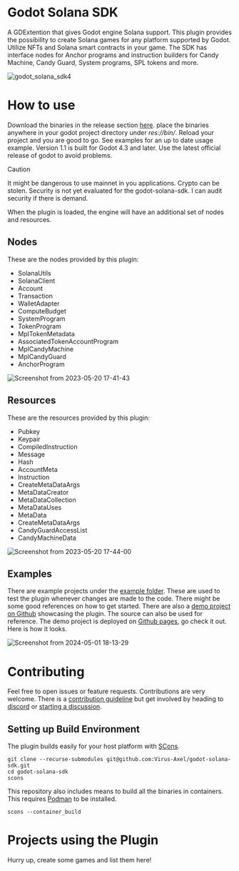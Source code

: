 # Godot Solana SDK

A GDExtention that gives Godot engine Solana support. This plugin provides the possibility to create Solana games for any platform supported by Godot. Utilize NFTs and Solana smart contracts in your game. The SDK has interface nodes for Anchor programs and instruction builders for Candy Machine, Candy Guard, System programs, SPL tokens and more.

![godot_solana_sdk4](https://github.com/Virus-Axel/godot-solana-sdk/assets/14315050/1d4c4ff8-0763-4ad2-82f6-4ea3d66cde96)

# How to use

Download the binaries in the release section [here](https://github.com/Virus-Axel/godot-solana-sdk/releases). place the binaries anywhere in your godot project directory under *res://bin/*. Reload your project and you are good to go. See examples for an up to date usage example. Version 1.1 is built for Godot 4.3 and later. Use the latest official release of godot to avoid problems.


> [!CAUTION]
> It might be dangerous to use mainnet in you applications. Crypto can be stolen. Security is not yet evaluated for the godot-solana-sdk. I can audit security if there is demand.

When the plugin is loaded, the engine will have an additional set of nodes and resources.

## Nodes

These are the nodes provided by this plugin:

- SolanaUtils
- SolanaClient
- Account
- Transaction
- WalletAdapter
- ComputeBudget
- SystemProgram
- TokenProgram
- MplTokenMetadata
- AssociatedTokenAccountProgram
- MplCandyMachine
- MplCandyGuard
- AnchorProgram

![Screenshot from 2023-05-20 17-41-43](https://github.com/Virus-Axel/godot-solana-sdk/assets/14315050/56464477-dafc-41c6-8c6c-cfe9cd89ca6d)

## Resources
These are the resources provided by this plugin:

- Pubkey
- Keypair
- CompiledInstruction
- Message
- Hash
- AccountMeta
- Instruction
- CreateMetaDataArgs
- MetaDataCreator
- MetaDataCollection
- MetaDataUses
- MetaData
- CreateMetaDataArgs
- CandyGuardAccessList
- CandyMachineData

![Screenshot from 2023-05-20 17-44-00](https://github.com/Virus-Axel/godot-solana-sdk/assets/14315050/7ad0212f-f897-43a9-82e5-d0b5351772de)

## Examples

There are example projects under the [example folder](https://github.com/Virus-Axel/godot-solana-sdk/tree/master/example). These are used to test the plugin whenever changes are made to the code. There might be some good references on how to get started. There are also a [demo project on Github](https://github.com/ZenRepublic/GodotSolanaSDKDemos) showcasing the plugin. The source can also be used for reference. The demo project is deployed on [Github pages](https://zenrepublic.github.io/GodotSolanaSDKDemos/), go check it out. Here is how it looks.

![Screenshot from 2024-05-01 18-13-29](https://github.com/Virus-Axel/godot-solana-sdk/assets/14315050/1f77ce05-0a42-4892-8bc5-c8059d900316)


# Contributing

Feel free to open issues or feature requests. Contributions are very welcome. There is a [contribution guideline](https://github.com/Virus-Axel/godot-solana-sdk/blob/master/CONTRIBUTING.md) but get involved by heading to [discord](https://discord.gg/9aFDCvqPgt) or [starting a discussion](https://github.com/Virus-Axel/godot-solana-sdk/discussions).

## Setting up Build Environment

The plugin builds easily for your host platform with [SCons](https://www.scons.org/).

```
git clone --recurse-submodules git@github.com:Virus-Axel/godot-solana-sdk.git
cd godot-solana-sdk
scons
```

This repository also includes means to build all the binaries in containers. This requires [Podman](https://podman.io/) to be installed.

```
scons --container_build
```

# Projects using the Plugin

Hurry up, create some games and list them here!
